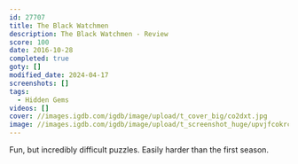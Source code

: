 ```yaml
---
id: 27707
title: The Black Watchmen
description: The Black Watchmen - Review
score: 100
date: 2016-10-28
completed: true
goty: []
modified_date: 2024-04-17
screenshots: []
tags:
  - Hidden Gems
videos: []
cover: //images.igdb.com/igdb/image/upload/t_cover_big/co2dxt.jpg
image: //images.igdb.com/igdb/image/upload/t_screenshot_huge/upvjfcokrceywfertosp.jpg
---
```

Fun, but incredibly difficult puzzles. Easily harder than the first season.